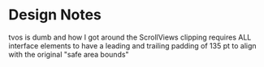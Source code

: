 #  Design Notes

tvos is dumb and how I got around the ScrollViews clipping requires ALL interface elements to have a leading and trailing padding of 135 pt to align with the original "safe area bounds"

